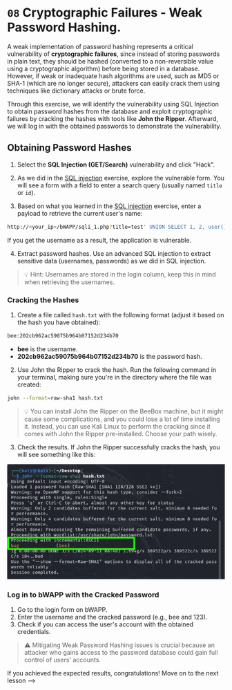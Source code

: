 # `08` Cryptographic Failures - Weak Password Hashing. 

A weak implementation of password hashing represents a critical vulnerability of **cryptographic failures**, since instead of storing passwords in plain text, they should be hashed (converted to a non-reversible value using a cryptographic algorithm) before being stored in a database. However, if weak or inadequate hash algorithms are used, such as MD5 or SHA-1 (which are no longer secure), attackers can easily crack them using techniques like dictionary attacks or brute force.

Through this exercise, we will identify the vulnerability using SQL Injection to obtain password hashes from the database and exploit cryptographic failures by cracking the hashes with tools like **John the Ripper**. Afterward, we will log in with the obtained passwords to demonstrate the vulnerability.

## Obtaining Password Hashes

1. Select the **SQL Injection (GET/Search)** vulnerability and click "Hack".
2. As we did in the [SQL injection](../03-injection-sqlinjection/README.md) exercise, explore the vulnerable form. You will see a form with a field to enter a search query (usually named `title` or `id`).

3. Based on what you learned in the [SQL injection](../03-injection-sqlinjection/README.md) exercise, enter a payload to retrieve the current user's name:

```bash
http://<your_ip>/bWAPP/sqli_1.php?title=test' UNION SELECT 1, 2, user(), 4, 5, 6, 7-- &action=search
```

If you get the username as a result, the application is vulnerable.

4. Extract password hashes. Use an advanced SQL injection to extract sensitive data (usernames, passwords) as we did in SQL injection.

> 💡 Hint: Usernames are stored in the login column, keep this in mind when retrieving the usernames.



### Cracking the Hashes

1. Create a file called `hash.txt` with the following format (adjust it based on the hash you have obtained):

```bash
bee:202cb962ac59075b964b07152d234b70
```

- **bee** is the username.
- **202cb962ac59075b964b07152d234b70** is the password hash.

2. Use John the Ripper to crack the hash. Run the following command in your terminal, making sure you're in the directory where the file was created:

```bash
john --format=raw-sha1 hash.txt
```

> 💡 You can install John the Ripper on the BeeBox machine, but it might cause some complications, and you could lose a lot of time installing it. Instead, you can use Kali Linux to perform the cracking since it comes with John the Ripper pre-installed. Choose your path wisely.

3. Check the results. If John the Ripper successfully cracks the hash, you will see something like this:


![imagen 1](../../.learn/assets/hash-craked.png)

### Log in to bWAPP with the Cracked Password
1. Go to the login form on bWAPP.
2. Enter the username and the cracked password (e.g., bee and 123).
3. Check if you can access the user's account with the obtained credentials.

> ⚠ Mitigating Weak Password Hashing issues is crucial because an attacker who gains access to the password database could gain full control of users' accounts.

If you achieved the expected results, congratulations! Move on to the next lesson -->


